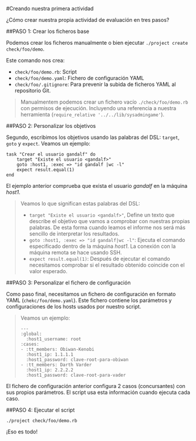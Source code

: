 
#Creando nuestra primera actividad

¿Cómo crear nuestra propia actividad de evaluación en tres pasos?

##PASO 1: Crear los ficheros base

Podemos crear los ficheros manualmente o bien ejecutar `./project create check/foo/demo`.

Este comando nos crea:
* `check/foo/demo.rb`: Script
* `check/foo/demo.yaml`: Fichero de configuración YAML
* `check/foo/.gitignore`: Para prevenir la subida de ficheros YAML al repositorio Git.

> Manualmentem podemos crear un fichero vacío `./check/foo/demo.rb` con permisos de ejecución. 
Incluyendo una referencia a nuestra herramienta (`require_relative '../../lib/sysadmingame'`).

##PASO 2: Personalizar los objetivos

Segundo, escribimos los objetivos usando las palabras del DSL: 
`target`, `goto` y `expect`. Veamos un ejemplo:

```
task "Crear el usuario gandalf" do
	target "Existe el usuario <gandalf>"
	goto :host1, :exec => "id gandalf |wc -l"
	expect result.equal(1)
end
```

El ejemplo anterior comprueba que exista el usuario *gandalf* en la máquina *host1*.

> Veamos lo que significan estas palabras del DSL:
> * `target "Existe el usuario <gandalf>"`, Define un texto que describe el objetivo
que vamos a comprobar con nuestras propias palabras. De esta forma cuando
leamos el informe nos será más sencillo de interpretar los resultados.
> * `goto :host1, :exec => "id gandalf|wc -l"`: Ejecuta el comando especificado
dentro de la máquina *host1*. La conexión con la máquina remota se hace usando 
SSH. 
> * `expect result.equal(1)`: Después de ejecutar el comando necesitamos
comprobar si el resultado obtenido coincide con el valor esperado.

##PASO 3: Personalizar el fichero de configuración

Como paso final, necesitamos un fichero de configuración en formato YAML
(`chekc/foo/demo.yaml`). Este fichero contiene los parámetros y configuraciones 
de los hosts usados por nuestro script.

> Veamos un ejemplo: 
> 
> ```
> ---
> :global:
>   :host1_username: root
> :cases:
> - :tt_members: Obiwan-Kenobi
>   :host1_ip: 1.1.1.1
>   :host1_password: clave-root-para-obiwan
> - :tt_members: Darth Varder
>   :host1_ip: 2.2.2.2
>   :host1_password: clave-root-para-vader
> ```

El fichero de configuración anterior configura 2 casos (concursantes) 
con sus propios parámetros. El script usa esta información cuando ejecuta cada caso.

##PASO 4: Ejecutar el script

`./project check/foo/demo.rb`

¡Eso es todo!

